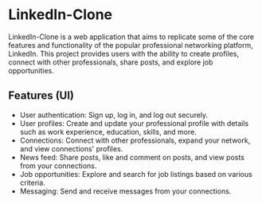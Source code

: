 # LinkedIn-Clone

LinkedIn-Clone is a web application that aims to replicate some of the core features and functionality of the popular professional networking platform, LinkedIn. This project provides users with the ability to create profiles, connect with other professionals, share posts, and explore job opportunities.

## Features (UI)

- User authentication: Sign up, log in, and log out securely.
- User profiles: Create and update your professional profile with details such as work experience, education, skills, and more.
- Connections: Connect with other professionals, expand your network, and view connections' profiles.
- News feed: Share posts, like and comment on posts, and view posts from your connections.
- Job opportunities: Explore and search for job listings based on various criteria.
- Messaging: Send and receive messages from your connections.

